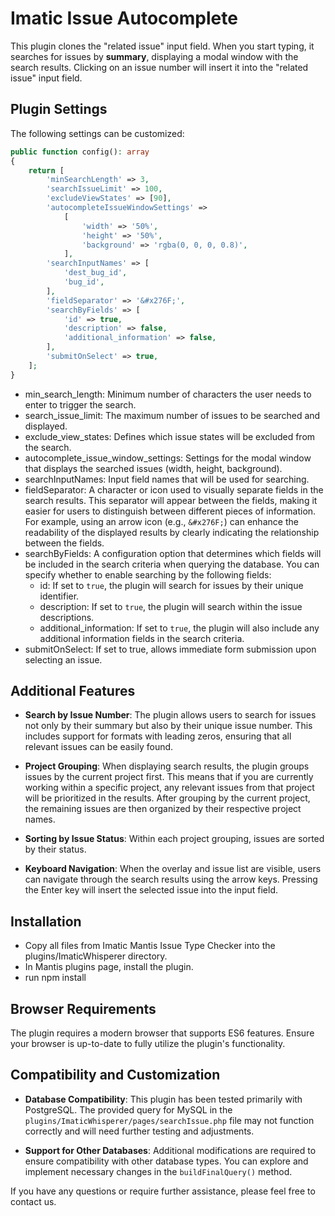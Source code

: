 # Imatic Issue Autocomplete

This plugin clones the "related issue" input field. When you start typing, it searches for issues by **summary**, displaying a modal window with the search results. Clicking on an issue number will insert it into the "related issue" input field.

## Plugin Settings

The following settings can be customized:

```php
public function config(): array
{
    return [
        'minSearchLength' => 3,
        'searchIssueLimit' => 100,
        'excludeViewStates' => [90],
        'autocompleteIssueWindowSettings' =>
            [
                'width' => '50%',
                'height' => '50%',
                'background' => 'rgba(0, 0, 0, 0.8)',
            ],
        'searchInputNames' => [
            'dest_bug_id',
            'bug_id',
        ],
        'fieldSeparator' => '&#x276F;',
        'searchByFields' => [
            'id' => true,
            'description' => false,
            'additional_information' => false,
        ],
        'submitOnSelect' => true,
    ];
}
```

- min_search_length: Minimum number of characters the user needs to enter to trigger the search.
- search_issue_limit: The maximum number of issues to be searched and displayed.
- exclude_view_states: Defines which issue states will be excluded from the search.
- autocomplete_issue_window_settings: Settings for the modal window that displays the searched issues (width, height, background).
- searchInputNames: Input field names that will be used for searching.
- fieldSeparator: A character or icon used to visually separate fields in the search results. This separator will appear between the fields, making it easier for users to distinguish between different pieces of information. For example, using an arrow icon (e.g., `&#x276F;`) can enhance the readability of the displayed results by clearly indicating the relationship between the fields.
- searchByFields: A configuration option that determines which fields will be included in the search criteria when querying the database. You can specify whether to enable searching by the following fields:
  - id: If set to `true`, the plugin will search for issues by their unique identifier.
  - description: If set to `true`, the plugin will search within the issue descriptions.
  - additional_information: If set to `true`, the plugin will also include any additional information fields in the search criteria.
- submitOnSelect: If set to true, allows immediate form submission upon selecting an issue.

## Additional Features

- **Search by Issue Number**: The plugin allows users to search for issues not only by their summary but also by their unique issue number. This includes support for formats with leading zeros, ensuring that all relevant issues can be easily found.

- **Project Grouping**: When displaying search results, the plugin groups issues by the current project first. This means that if you are currently working within a specific project, any relevant issues from that project will be prioritized in the results. After grouping by the current project, the remaining issues are then organized by their respective project names.

- **Sorting by Issue Status**: Within each project grouping, issues are sorted by their status.
- **Keyboard Navigation**: When the overlay and issue list are visible, users can navigate through the search results using the arrow keys. Pressing the Enter key will insert the selected issue into the input field.

## Installation

- Copy all files from Imatic Mantis Issue Type Checker into the plugins/ImaticWhisperer directory.
- In Mantis plugins page, install the plugin.
- run npm install

## Browser Requirements

The plugin requires a modern browser that supports ES6 features. Ensure your browser is up-to-date to fully utilize the plugin's functionality.

## Compatibility and Customization

- **Database Compatibility**: This plugin has been tested primarily with PostgreSQL. The provided query for MySQL in the `plugins/ImaticWhisperer/pages/searchIssue.php` file may not function correctly and will need further testing and adjustments.

- **Support for Other Databases**: Additional modifications are required to ensure compatibility with other database types. You can explore and implement necessary changes in the `buildFinalQuery()` method.

If you have any questions or require further assistance, please feel free to contact us.
